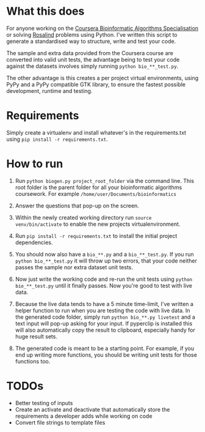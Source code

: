 # What this does

For anyone working on the [Coursera Bioinformatic Algorithms Specialisation](https://www.coursera.org/specializations/bioinformatics) or solving [Rosalind](http://rosalind.info/) problems using Python. I've written this script to generate a standardised way to structure, write and test your code.

The sample and extra data provided from the Coursera course are converted into valid unit tests, the advantage being to test your code against the datasets involves simply running `python bio_**_test.py`.

The other advantage is this creates a per project virtual environments, using PyPy and a PyPy compatible GTK library, to ensure the fastest possible development, runtime and testing.

# Requirements

Simply create a virtualenv and install whatever's in the requirements.txt using `pip install -r requirements.txt`.

# How to run
1. Run `python biogen.py project_root_folder` via the command line. This root folder is the parent folder for all your bioinformatic algorithms coursework. For example `/home/user/Documents/bioinformatics`

2. Answer the questions that pop-up on the screen.

3. Within the newly created working directory run `source venv/bin/activate` to enable the new projects virtualenvironment.

4. Run `pip install -r requirements.txt` to install the initial project dependencies.

5. You should now also have a `bio_**.py` and a `bio_**_test.py`. If you run `python bio_**_test.py` it will throw up two errors, that your code neither passes the sample nor extra dataset unit tests.

6. Now just write the working code and re-run the unit tests using `python bio_**_test.py` until it finally passes. Now you're good to test with live data.

7. Because the live data tends to have a 5 minute time-limit, I've written a helper function to run when you are testing the code with live data. In the generated code folder, simply run `python bio_**.py livetest` and a text input will pop-up asking for your input. If pyperclip is installed this will also automatically copy the result to clipboard, especially handy for huge result sets.

8. The generated code is meant to be a starting point. For example, if you end up writing more functions, you should be writing unit tests for those functions too.

# TODOs

* Better testing of inputs
* Create an activate and deactivate that automatically store the requirements a developer adds while working on code
* Convert file strings to template files
